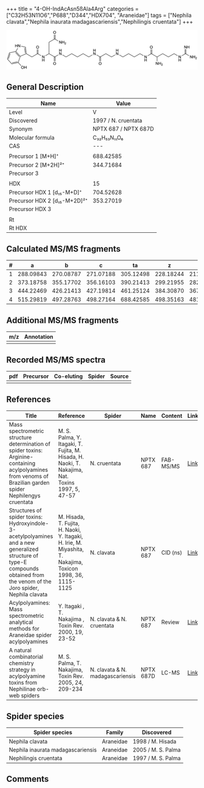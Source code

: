 +++
title = "4-OH-IndAcAsn5ßAla4Arg"
categories = ["C32H53N11O6","P688","D344","HDX704",
"Araneidae"]
tags = ["Nephila clavata","Nephila inaurata madagascariensis","Nephilingis cruentata"]
+++

![](/img/4-OH-IndAcAsn5bAla4Arg.png)

## General Description

| Name                         | Value                |
|------------------------------|----------------------|
| Level                        | V                    |
| Discovered                   | 1997 / N. cruentata  |
| Synonym                      | NPTX 687 / NPTX 687D |
| Molecular formula            | C₃₂H₅₃N₁₁O₆          |
| CAS                          | ---                  |
|                              |                      |
| Precursor 1 [M+H]⁺           | 688.42585            |
| Precursor 2 [M+2H]²⁺         | 344.71684            |
| Precursor 3                  |                      |
|                              |                      |
| HDX                          | 15                   |
| Precursor HDX 1 [d₁₅-M+D]⁺   | 704.52628            |
| Precursor HDX 2 [d₁₅-M+2D]²⁺ | 353.27019            |
| Precursor HDX 3              |                      |
|                              |                      |
| Rt                           |                      |
| Rt HDX                       |                      |

## Calculated MS/MS fragments

| # | a         | b         | c         | ta        | z         | y         | tz        |
|---|-----------|-----------|-----------|-----------|-----------|-----------|-----------|
| 1 | 288.09843 | 270.08787 | 271.07188 | 305.12498 | 228.18244 | 211.15589 | 245.20899 |
| 2 | 373.18758 | 355.17702 | 356.16103 | 390.21413 | 299.21955 | 282.19300 | 316.24610 |
| 3 | 444.22469 | 426.21413 | 427.19814 | 461.25124 | 384.30870 | 367.28215 | 401.33525 |
| 4 | 515.29819 | 497.28763 | 498.27164 | 688.42585 | 498.35163 | 481.32508 | 515.37818 |

## Additional MS/MS fragments

| m/z       | Annotation |
|-----------|------------|
|           |            |

## Recorded MS/MS spectra

| pdf | Precursor | Co-eluting | Spider    | Source                              |
|-----|-----------|------------|-----------|-------------------------------------|
|     |           |            |           |                                     |

## References

| Title                                                                                                                                                                         | Reference                                                                                                   | Spider                           | Name      | Content   | Link                                                                                                               |
|-------------------------------------------------------------------------------------------------------------------------------------------------------------------------------|-------------------------------------------------------------------------------------------------------------|----------------------------------|-----------|-----------|--------------------------------------------------------------------------------------------------------------------|
| Mass spectrometric structure determination of spider toxins: Arginine-containing acylpolyamines from venoms of Brazilian garden spider Nephilengys cruentata                  | M. S. Palma, Y. Itagaki, T. Fujita, M. Hisada, H. Naoki, T. Nakajima, Nat. Toxins 1997, 5, 47-57            | N. cruentata                     | NPTX 687  | FAB-MS/MS | [Link](https://onlinelibrary.wiley.com/doi/abs/10.1002/%28SICI%29%281997%295%3A2%3C47%3A%3AAID-NT1%3E3.0.CO%3B2-X) |
| Structures of spider toxins: Hydroxyindole-3-acetylpolyamines and a new generalized structure of type-E compounds obtained from the venom of the Joro spider, Nephila clavata | M. Hisada, T. Fujita, H. Naoki, Y. Itagaki, H. Irie, M. Miyashita, T. Nakajima, Toxicon 1998, 36, 1115-1125 | N. clavata                       | NPTX 687  | CID (ns)  | [Link](https://www.sciencedirect.com/science/article/pii/S0041010198000865)                                        |
| Acylpolyamines: Mass spectrometric analytical methods for Araneidae spider acylpolyamines                                                                                     | Y. Itagaki , T. Nakajima , Toxin Rev. 2000, 19, 23-52                                                       | N. clavata & N. cruentata        | NPTX 687  | Review    | [Link](https://www.tandfonline.com/doi/abs/10.1081/TXR-100100314)                                                  |
| A natural combinatorial chemistry strategy in acylpolyamine toxins from Nephilinae orb-web spiders                                                                            | M. S. Palma, T. Nakajima, Toxin Rev. 2005, 24, 209-234                                                      | N. clavata & N. madagascariensis | NPTX 687D | LC-MS     | [Link](https://www.tandfonline.com/doi/abs/10.1081/TXR-200057857)                                                  |

## Spider species

| Spider species                    | Family    | Discovered         |
|-----------------------------------|-----------|--------------------|
| Nephila clavata                   | Araneidae | 1998 / M. Hisada   |
| Nephila inaurata madagascariensis | Araneidae | 2005 / M. S. Palma |
| Nephilingis cruentata             | Araneidae | 1997 / M. S. Palma |

## Comments